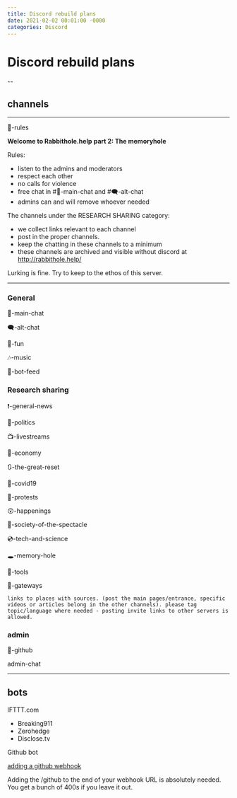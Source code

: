 ```yaml
---
title: Discord rebuild plans
date: 2021-02-02 00:01:00 -0000
categories: Discord
---
```


# Discord rebuild plans
--

## channels

----

📏-rules

**Welcome to Rabbithole.help**
**part 2: The memoryhole**

Rules:
- listen to the admins and moderators
- respect each other
- no calls for violence
- free chat in #💬-main-chat and #🗨-alt-chat 
- admins can and will remove whoever needed

The channels under the RESEARCH SHARING category:
- we collect links relevant to each channel
- post in the proper channels.
- keep the chatting in these channels to a minimum
- these channels are archived and visible without discord at http://rabbithole.help/

Lurking is fine. Try to keep to the ethos of this server.

----

### General

💬-main-chat

🗨-alt-chat

🥳-fun

🎶-music

🤖-bot-feed


### Research sharing

❗-general-news

🤵-politics

📺-livestreams

💸-economy

🔃-the-great-reset

🧬-covid19

🤬-protests

😲-happenings

🧠-society-of-the-spectacle

💿-tech-and-science

🕳-memory-hole

🧰-tools

🚪-gateways

	links to places with sources. (post the main pages/entrance, specific videos or articles belong in the other channels). please tag topic/language where needed - posting invite links to other servers is allowed.


### admin

🤖-github

admin-chat

----

## bots

IFTTT.com

- Breaking911
- Zerohedge
- Disclose.tv
	
Github bot

[adding a github webhook](https://gist.github.com/jagrosh/5b1761213e33fc5b54ec7f6379034a22)

Adding the /github to the end of your webhook URL is absolutely needed. You get a bunch of 400s if you leave it out.
